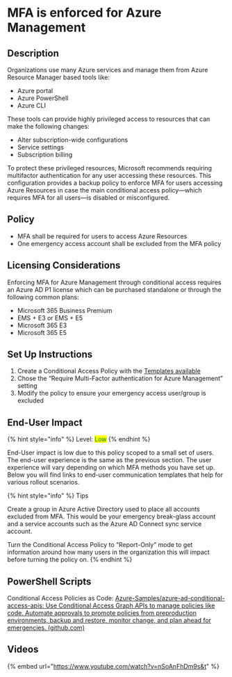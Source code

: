 # MFA is enforced for Azure Management

## Description

Organizations use many Azure services and manage them from Azure Resource Manager based tools like:

* Azure portal
* Azure PowerShell
* Azure CLI

These tools can provide highly privileged access to resources that can make the following changes:

* Alter subscription-wide configurations
* Service settings
* Subscription billing

To protect these privileged resources, Microsoft recommends requiring multifactor authentication for any user accessing these resources. This configuration provides a backup policy to enforce MFA for users accessing Azure Resources in case the main conditional access policy—which requires MFA for all users—is disabled or misconfigured.

## Policy

* MFA shall be required for users to access Azure Resources
* One emergency access account shall be excluded from the MFA policy

## Licensing Considerations

Enforcing MFA for Azure Management through conditional access requires an Azure AD P1 license which can be purchased standalone or through the following common plans:

* Microsoft 365 Business Premium
* EMS + E3 or EMS + E5
* Microsoft 365 E3
* Microsoft 365 E5

## Set Up Instructions

1. Create a Conditional Access Policy with the [Templates available](https://learn.microsoft.com/en-us/azure/active-directory/conditional-access/concept-conditional-access-policy-common#conditional-access-templates-preview)
2. Chose the “Require Multi-Factor authentication for Azure Management” setting
3. Modify the policy to ensure your emergency access user/group is excluded

## End-User Impact

{% hint style="info" %}
Level: <mark style="color:green;">Low</mark>&#x20;
{% endhint %}

End-User impact is low due to this policy scoped to a small set of users. The end-user experience is the same as the previous section. The user experience will vary depending on which MFA methods you have set up. Below you will find links to end-user communication templates that help for various rollout scenarios.

{% hint style="info" %}
Tips

Create a group in Azure Active Directory used to place all accounts excluded from MFA. This would be your emergency break-glass account and a service accounts such as the Azure AD Connect sync service account.



Turn the Conditional Access Policy to “Report-Only” mode to get information around how many users in the organization this will impact before turning the policy on.
{% endhint %}

## PowerShell Scripts

Conditional Access Policies as Code: [Azure-Samples/azure-ad-conditional-access-apis: Use Conditional Access Graph APIs to manage policies like code. Automate approvals to promote policies from preproduction environments, backup and restore, monitor change, and plan ahead for emergencies. (github.com)](https://github.com/Azure-Samples/azure-ad-conditional-access-apis)

## Videos

{% embed url="https://www.youtube.com/watch?v=nSoAnFhDm9s&t" %}

